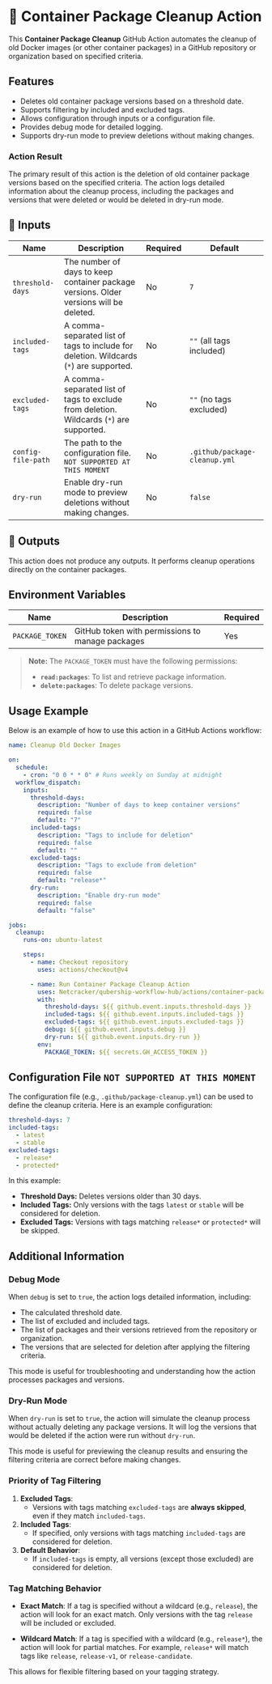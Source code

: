 # 🚀 Container Package Cleanup Action

This **Container Package Cleanup** GitHub Action automates the cleanup of old Docker images (or other container packages) in a GitHub repository or organization based on specified criteria.

## Features

- Deletes old container package versions based on a threshold date.
- Supports filtering by included and excluded tags.
- Allows configuration through inputs or a configuration file.
- Provides debug mode for detailed logging.
- Supports dry-run mode to preview deletions without making changes.

### Action Result

The primary result of this action is the deletion of old container package versions based on the specified criteria. The action logs detailed information about the cleanup process, including the packages and versions that were deleted or would be deleted in dry-run mode.

## 📌 Inputs

| Name               | Description                                                                             | Required | Default                       |
| ------------------ | --------------------------------------------------------------------------------------- | -------- | ----------------------------- |
| `threshold-days`   | The number of days to keep container package versions. Older versions will be deleted.  | No       | `7`                           |
| `included-tags`    | A comma-separated list of tags to include for deletion. Wildcards (`*`) are supported.  | No       | `""` (all tags included)      |
| `excluded-tags`    | A comma-separated list of tags to exclude from deletion. Wildcards (`*`) are supported. | No       | `""` (no tags excluded)       |
| `config-file-path` | The path to the configuration file. `NOT SUPPORTED AT THIS MOMENT`                      | No       | `.github/package-cleanup.yml` |
| `dry-run`          | Enable dry-run mode to preview deletions without making changes.                        | No       | `false`                       |

## 📌 Outputs

This action does not produce any outputs. It performs cleanup operations directly on the container packages.

## Environment Variables

| Name            | Description                                      | Required |
| --------------- | ------------------------------------------------ | -------- |
| `PACKAGE_TOKEN` | GitHub token with permissions to manage packages | Yes      |

> **Note:** The `PACKAGE_TOKEN` must have the following permissions:
>
> - **`read:packages`**: To list and retrieve package information.
> - **`delete:packages`**: To delete package versions.

## Usage Example

Below is an example of how to use this action in a GitHub Actions workflow:

```yaml
name: Cleanup Old Docker Images

on:
  schedule:
    - cron: "0 0 * * 0" # Runs weekly on Sunday at midnight
  workflow_dispatch:
    inputs:
      threshold-days:
        description: "Number of days to keep container versions"
        required: false
        default: "7"
      included-tags:
        description: "Tags to include for deletion"
        required: false
        default: ""
      excluded-tags:
        description: "Tags to exclude from deletion"
        required: false
        default: "release*"
      dry-run:
        description: "Enable dry-run mode"
        required: false
        default: "false"

jobs:
  cleanup:
    runs-on: ubuntu-latest

    steps:
      - name: Checkout repository
        uses: actions/checkout@v4

      - name: Run Container Package Cleanup Action
        uses: Netcracker/qubership-workflow-hub/actions/container-package-cleanup@main
        with:
          threshold-days: ${{ github.event.inputs.threshold-days }}
          included-tags: ${{ github.event.inputs.included-tags }}
          excluded-tags: ${{ github.event.inputs.excluded-tags }}
          debug: ${{ github.event.inputs.debug }}
          dry-run: ${{ github.event.inputs.dry-run }}
        env:
          PACKAGE_TOKEN: ${{ secrets.GH_ACCESS_TOKEN }}
```

## Configuration File `NOT SUPPORTED AT THIS MOMENT`

The configuration file (e.g., `.github/package-cleanup.yml`) can be used to define the cleanup criteria. Here is an example configuration:

```yaml
threshold-days: 7
included-tags:
  - latest
  - stable
excluded-tags:
  - release*
  - protected*
```

In this example:

- **Threshold Days:** Deletes versions older than 30 days.
- **Included Tags:** Only versions with the tags `latest` or `stable` will be considered for deletion.
- **Excluded Tags:** Versions with tags matching `release*` or `protected*` will be skipped.

## Additional Information

### Debug Mode

When `debug` is set to `true`, the action logs detailed information, including:

- The calculated threshold date.
- The list of excluded and included tags.
- The list of packages and their versions retrieved from the repository or organization.
- The versions that are selected for deletion after applying the filtering criteria.

This mode is useful for troubleshooting and understanding how the action processes packages and versions.

### Dry-Run Mode

When `dry-run` is set to `true`, the action will simulate the cleanup process without actually deleting any package versions. It will log the versions that would be deleted if the action were run without `dry-run`.

This mode is useful for previewing the cleanup results and ensuring the filtering criteria are correct before making changes.

### Priority of Tag Filtering

1. **Excluded Tags**:
   - Versions with tags matching `excluded-tags` are **always skipped**, even if they match `included-tags`.
2. **Included Tags**:
   - If specified, only versions with tags matching `included-tags` are considered for deletion.
3. **Default Behavior**:
   - If `included-tags` is empty, all versions (except those excluded) are considered for deletion.

### Tag Matching Behavior

- **Exact Match**: If a tag is specified without a wildcard (e.g., `release`), the action will look for an exact match. Only versions with the tag `release` will be included or excluded.

- **Wildcard Match**: If a tag is specified with a wildcard (e.g., `release*`), the action will look for partial matches. For example, `release*` will match tags like `release`, `release-v1`, or `release-candidate`.

This allows for flexible filtering based on your tagging strategy.
